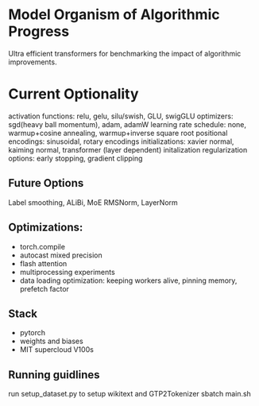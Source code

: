 # Model Organism of Algorithmic Progress

Ultra efficient transformers for benchmarking the impact of algorithmic improvements. 


# Current Optionality
activation functions: relu, gelu, silu/swish, GLU, swigGLU
optimizers: sgd(heavy ball momentum), adam, adamW
learning rate schedule: none, warmup+cosine annealing, warmup+inverse square root
positional encodings: sinusoidal, rotary encodings
initializations: xavier normal, kaiming normal, transformer (layer dependent) initalization
regularization options: early stopping, gradient clipping

## Future Options
Label smoothing, ALiBi, MoE
RMSNorm, LayerNorm



## Optimizations:
- torch.compile
- autocast mixed precision 
- flash attention 
- multiprocessing experiments
- data loading optimization: keeping workers alive, pinning memory, prefetch factor


## Stack 
- pytorch 
- weights and biases
- MIT supercloud V100s

## Running guidlines 
run setup_dataset.py to setup wikitext and GTP2Tokenizer
sbatch main.sh